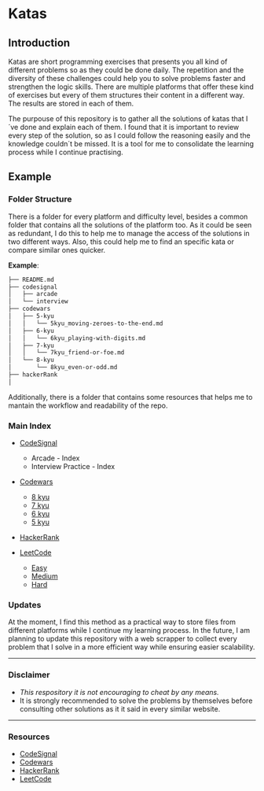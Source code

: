 # Katas

## Introduction

Katas are short programming exercises that presents you all kind of different problems so as they could be done daily. The repetition and the diversity of these challenges could help you to solve problems faster and strengthen the logic skills. There are multiple platforms that offer these kind of exercises but every of them structures their content in a different way. The results are stored in each of them.

The purpouse of this repository is to gather all the solutions of katas that I´ve done and explain each of them. I found that it is important to review every step of the solution, so as I could follow the reasoning easily and the knowledge couldn´t be missed. It is a tool for me to consolidate the learning process while I continue practising.

## Example

### Folder Structure

There is a folder for every platform and difficulty level, besides a common folder that contains all the solutions of the platform too. As it could be seen as redundant, I do this to help me to manage the access of the solutions in two different ways. Also, this could help me to find an specific kata or compare similar ones quicker.

**Example**: 

```sh
├── README.md
├── codesignal
│   ├── arcade
│   └── interview
├── codewars
│   ├── 5-kyu
│   │   └── 5kyu_moving-zeroes-to-the-end.md
│   ├── 6-kyu
│   │   └── 6kyu_playing-with-digits.md
│   ├── 7-kyu
│   │   └── 7kyu_friend-or-foe.md
│   └── 8-kyu
│       └── 8kyu_even-or-odd.md
├── hackerRank
│
```

Additionally, there is a folder that contains some resources that helps me to mantain the workflow and readability of the repo.

### Main Index

- [CodeSignal](https://github.com/carlos-garcia-dev/katas/tree/main/codesignal)
	- Arcade - Index
	- Interview Practice - Index

- [Codewars](https://github.com/carlos-garcia-dev/katas/tree/main/codewars)
	- [8 kyu](https://github.com/carlos-garcia-dev/katas/tree/main/codewars/8-kyu)
	- [7 kyu](https://github.com/carlos-garcia-dev/katas/tree/main/codewars/7-kyu)
	- [6 kyu](https://github.com/carlos-garcia-dev/katas/tree/main/codewars/6-kyu) 
	- [5 kyu](https://github.com/carlos-garcia-dev/katas/tree/main/codewars/5-kyu) 

- [HackerRank](https://github.com/carlos-garcia-dev/katas/tree/main/hackerRank)

- [LeetCode](https://github.com/carlos-garcia-dev/katas/tree/main/leetcode)
	- [Easy](https://github.com/carlos-garcia-dev/katas/tree/main/leetcode/easy)
	- [Medium](https://github.com/carlos-garcia-dev/katas/tree/main/leetcode/medium) 
	- [Hard](https://github.com/carlos-garcia-dev/katas/tree/main/leetcode/hard)

### Updates

At the moment, I find this method as a practical way to store files from different platforms while I continue my learning process. In the future, I am planning to update this repository with a web scrapper to collect every problem that I solve in a more efficient way while ensuring easier scalability.  

---

### Disclaimer

- *This respository it is not encouraging to cheat by any means.*
- It is strongly recommended to solve the problems by themselves before consulting other solutions as it it said in every similar website.

---

### Resources

- [CodeSignal](https://codesignal.com/)
- [Codewars](https://www.codewars.com/)
- [HackerRank](https://www.hackerrank.com/)
- [LeetCode](https://leetcode.com/)


